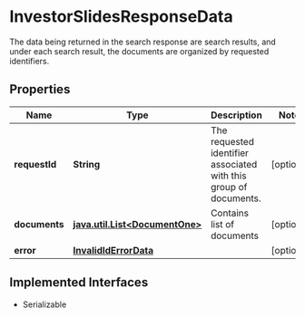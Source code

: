

# InvestorSlidesResponseData

The data being returned in the search response are search results, and under each search result, the documents are organized by requested identifiers. 

## Properties

Name | Type | Description | Notes
------------ | ------------- | ------------- | -------------
**requestId** | **String** | The requested identifier associated with this group of documents. |  [optional]
**documents** | [**java.util.List&lt;DocumentOne&gt;**](DocumentOne.md) | Contains list of documents |  [optional]
**error** | [**InvalidIdErrorData**](InvalidIdErrorData.md) |  |  [optional]


## Implemented Interfaces

* Serializable


